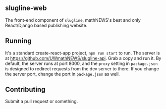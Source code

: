 ## slugline-web
The front-end component of `slugline`, mathNEWS's best and only React/Django based publishing website.

## Running
It's a standard create-react-app project, `npm run start` to run. The server is at https://github.com/UWmathNEWS/slugline-api. Grab a copy and run it. By default, the server runs at port 8000, and the `proxy` setting in `package.json` is designed to redirect requests from the dev server to there. If you change the server port, change the port in `package.json` as well.

## Contributing
Submit a pull request or something.
